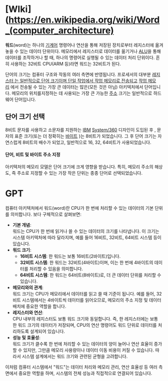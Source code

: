 # [WIki](https://en.wikipedia.org/wiki/Word_(computer_architecture)

**워드**(word)는 하나의 [기계어](https://ko.wikipedia.org/wiki/%EA%B8%B0%EA%B3%84%EC%96%B4 "기계어") 명령어나 연산을 통해 저장된 장치로부터 레지스터에 옮겨 놓을 수 있는 데이터 단위이다. 메모리에서 레지스터로 데이터를 옮기거나 [ALU](https://ko.wikipedia.org/wiki/%EC%82%B0%EC%88%A0_%EB%85%BC%EB%A6%AC_%EC%9E%A5%EC%B9%98 "산술 논리 장치")을 통해 데이터를 조작하거나 할 때, 하나의 명령어로 실행될 수 있는 데이터 처리 단위이다. 흔히 사용하는 32비트 CPU(ARM 등)라면 워드는 32비트가 된다.

단어의 크기는 컴퓨터 구조와 작동의 여러 측면에 반영됩니다. 프로세서의 대부분 [레지스터 는 일반적으로 단어 크기이며 단일 작업에서 작업 메모리로 전송되고](https://en.wikipedia.org/wiki/Processor_register "프로세서 레지스터") [작업 메모리](https://en.wikipedia.org/wiki/Computer_memory "컴퓨터 메모리") 에서 전송될 수 있는 가장 큰 데이터는 많은(모든 것은 아님) 아키텍처에서 단어입니다. 메모리의 위치를 ​​지정하는 데 사용되는 가장 큰 가능한 [주소](https://en.wikipedia.org/wiki/Memory_address "메모리 주소") 크기는 일반적으로 하드웨어 단어입니다.


## 단어 크기 선택
8비트 문자를 사용하고 소문자를 지원하는 [IBM](https://en.wikipedia.org/wiki/IBM "아이비엠(주)") [System/360](https://en.wikipedia.org/wiki/System/360 "시스템/360") 디자인이 도입된 후 , 문자의 표준 크기(또는 더 정확히는 [바이트](https://en.wikipedia.org/wiki/Byte "바이트") )는 8비트가 되었습니다. 그 후 단어 크기는 자연스럽게 8비트의 배수가 되었고, 일반적으로 16, 32, 64비트가 사용되었습니다.

#### 단어, 비트 및 바이트 주소 지정
아키텍처의 메모리 모델은 단어 크기에 크게 영향을 받습니다. 특히, 메모리 주소의 해상도, 즉 주소로 지정할 수 있는 가장 작은 단위는 종종 단어로 선택되었습니다.


# GPT

컴퓨터 아키텍처에서 워드(word)란 CPU가 한 번에 처리할 수 있는 데이터의 기본 단위를 의미합니다. 보다 구체적으로 살펴보면:

- **기본 개념**:  
    워드는 CPU가 한 번에 읽거나 쓸 수 있는 데이터의 크기를 나타냅니다. 이 크기는 시스템 아키텍처에 따라 달라지며, 예를 들어 16비트, 32비트, 64비트 시스템 등이 있습니다.
- **워드 크기**:
    - **16비트 시스템**: 한 워드는 보통 16비트(2바이트)입니다.
    - **32비트 시스템**: 한 워드는 32비트(4바이트)이며, 이는 한 번에 4바이트의 데이터를 처리할 수 있음을 의미합니다.
    - **64비트 시스템**: 한 워드는 64비트(8바이트)로, 더 큰 데이터 단위를 처리할 수 있습니다.
- **메모리와의 관계**:  
    워드 크기는 CPU가 메모리에서 데이터를 읽고 쓸 때 기준이 됩니다. 예를 들어, 32비트 시스템에서는 4바이트씩 데이터를 읽어오므로, 메모리의 주소 지정 및 데이터 배치에 중요한 역할을 합니다.
- **레지스터와 연산**:  
    CPU 내부의 레지스터도 보통 워드 크기와 동일합니다. 즉, 한 레지스터에는 보통 한 워드 크기의 데이터가 저장되며, CPU의 연산 명령어도 워드 단위로 데이터를 처리하도록 설계되어 있습니다.
- **성능 및 효율성**:  
    워드 크기가 클수록 한 번에 처리할 수 있는 데이터의 양이 늘어나 연산 효율이 증가할 수 있지만, 그만큼 메모리 사용량이나 데이터 이동 비용이 커질 수 있습니다. 따라서 시스템 설계에서는 워드 크기와 관련된 균형을 고려합니다.

이처럼 컴퓨터 시스템에서 "워드"는 데이터 처리와 메모리 관리, 연산 효율성 등 여러 측면에서 중요한 역할을 하며, 시스템의 전체 성능과 직접적으로 연결되어 있습니다.